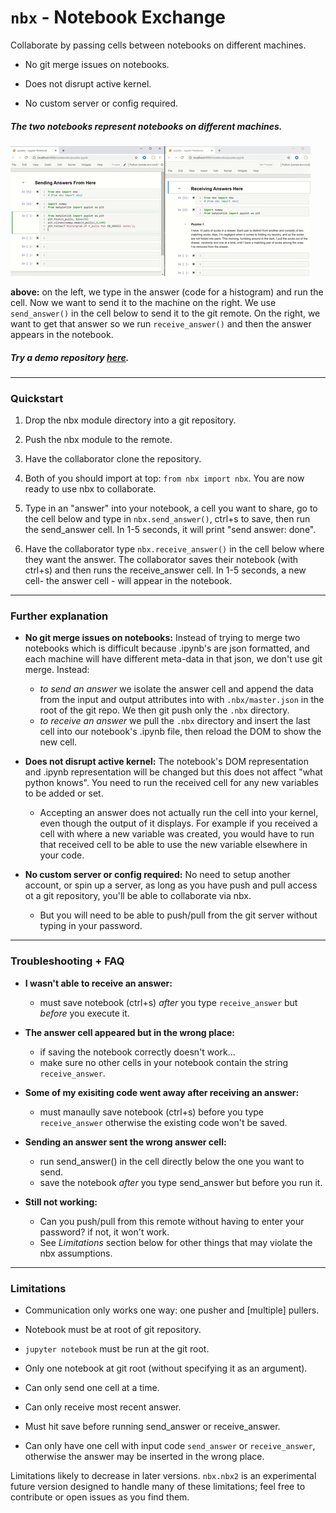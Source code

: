 # `nbx` - Notebook Exchange
Collaborate by passing cells between notebooks on different machines.

  - No git merge issues on notebooks.
  
  - Does not disrupt active kernel.
  
  - No custom server or config required.

##### The two notebooks represent notebooks on different machines.
<img src='./docs/assets/nbx-gif-1.gif'/>

**above:** on the left, we type in the answer (code for a histogram) and run the cell. Now we want to send it to the machine on the right. We use `send_answer()` in the cell below to send it to the git remote. On the right, we want to get that answer so we run `receive_answer()` and then the answer appears in the notebook.

##### Try a demo repository [here](https://github.com/sutt/nbx-demo-1).
------------------------------
### Quickstart

   1. Drop the nbx module directory into a git repository.
  
   2. Push the nbx module to the remote.

   3. Have the collaborator clone the repository. 
  
   4. Both of you should import at top: `from nbx import nbx`. You are now ready to use nbx to collaborate.
   
   5. Type in an "answer" into your notebook, a cell you want to share, go to the cell below and type in `nbx.send_answer()`, ctrl+s to save, then run the send_answer cell. In 1-5 seconds, it will print "send answer: done". 

   6. Have the collaborator type `nbx.receive_answer()` in the cell below where they want the answer. The collaborator saves their notebook (with ctrl+s) and then runs the receive_answer cell. In 1-5 seconds, a new cell- the answer cell - will appear in the notebook.

---------------------------------------------

### Further explanation

  - **No git merge issues on notebooks:**
   Instead of trying to merge two notebooks which is difficult because .ipynb's are json formatted, and each machine will have different meta-data in that json, we don't use git merge. Instead:
    - *to send an answer* we isolate the answer cell and append the data from the input and output attributes into with `.nbx/master.json` in the root of the git repo. We then git push only the `.nbx` directory. 
    - *to receive an answer*  we pull the `.nbx` directory and insert the last cell into our notebook's .ipynb file, then reload the DOM to show the new cell.
    

  - **Does not disrupt active kernel:** The notebook's DOM representation and .ipynb representation will be changed but this does not affect "what python knows". You need to run the received cell for any new variables to be added or set.
    - Accepting an answer does not actually run the cell into your kernel, even though the output of it displays. For example if you received a cell with where a new variable was created, you would have to run that received cell to be able to use the new variable elsewhere in your code.

  
  - **No custom server or config required:** No need to setup another account, or spin up a server, as long as you have push and pull access ot a git repository, you'll be able to collaborate via nbx.
    - But you will need to be able to push/pull from the git server without typing in your password.
   

---------------------------------------------
### Troubleshooting + FAQ

  - **I wasn't able to receive an answer:**
    - must save notebook (ctrl+s) *after* you type `receive_answer` but *before* you execute it.

  - **The answer cell appeared but in the wrong place:**
    - if saving the notebook correctly doesn't work...
    - make sure no other cells in your notebook contain the string `receive_answer`.

  - **Some of my exisiting code went away after receiving an answer:**
    - must manaully save notebook (ctrl+s) before you type `receive_answer` otherwise the existing code won't be saved.
  
  - **Sending an answer sent the wrong answer cell:**
    - run send_answer() in the cell directly below the one you want to send. 
    - save the notebook *after* you type send_answer but before you run it.
    
  - **Still not working:**
    - Can you push/pull from this remote without having to enter your password? if not, it won't work.
    - See *Limitations* section below for other things that may violate the nbx assumptions.

---------------------------------------------
### Limitations

 - Communication only works one way: one pusher and \[multiple] pullers.

 - Notebook must be at root of git repository.

 - `jupyter notebook` must be run at the git root.

 - Only one notebook at git root (without specifying it as an argument).

 - Can only send one cell at a time.

 - Can only receive most recent answer.

 - Must hit save before running send_answer or receive_answer.

 - Can only have one cell with input code `send_answer` or `receive_answer`, otherwise the answer may be inserted in the wrong place.

Limitations likely to decrease in later versions. `nbx.nbx2` is an experimental future version designed to handle many of these limitations; feel free to contribute or open issues as you find them.
